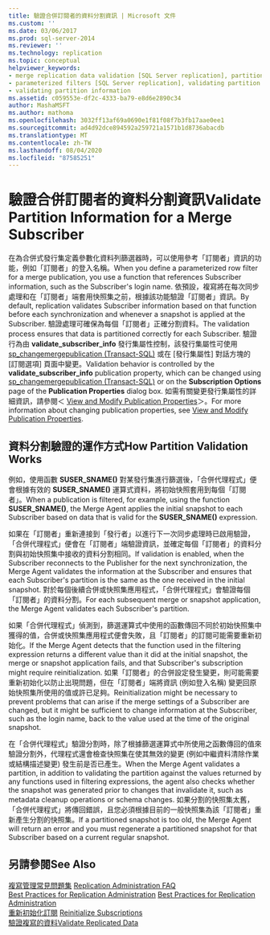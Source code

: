 ```yaml
---
title: 驗證合併訂閱者的資料分割資訊 | Microsoft 文件
ms.custom: ''
ms.date: 03/06/2017
ms.prod: sql-server-2014
ms.reviewer: ''
ms.technology: replication
ms.topic: conceptual
helpviewer_keywords:
- merge replication data validation [SQL Server replication], partitions
- parameterized filters [SQL Server replication], validating partition information
- validating partition information
ms.assetid: c059553e-df2c-4333-ba79-e8d6e2890c34
author: MashaMSFT
ms.author: mathoma
ms.openlocfilehash: 3032ff13af69a0690e1f81f08f7b3fb17aae0ee1
ms.sourcegitcommit: ad4d92dce894592a259721a1571b1d8736abacdb
ms.translationtype: MT
ms.contentlocale: zh-TW
ms.lasthandoff: 08/04/2020
ms.locfileid: "87585251"
---
```

# <a name="validate-partition-information-for-a-merge-subscriber"></a><span data-ttu-id="af88a-102">驗證合併訂閱者的資料分割資訊</span><span class="sxs-lookup"><span data-stu-id="af88a-102">Validate Partition Information for a Merge Subscriber</span></span>
  <span data-ttu-id="af88a-103">在為合併式發行集定義參數化資料列篩選器時，可以使用參考「訂閱者」資訊的功能，例如「訂閱者」的登入名稱。</span><span class="sxs-lookup"><span data-stu-id="af88a-103">When you define a parameterized row filter for a merge publication, you use a function that references Subscriber information, such as the Subscriber's login name.</span></span> <span data-ttu-id="af88a-104">依預設，複寫將在每次同步處理和在「訂閱者」端套用快照集之前，根據該功能驗證「訂閱者」資訊。</span><span class="sxs-lookup"><span data-stu-id="af88a-104">By default, replication validates Subscriber information based on that function before each synchronization and whenever a snapshot is applied at the Subscriber.</span></span> <span data-ttu-id="af88a-105">驗證處理可確保為每個「訂閱者」正確分割資料。</span><span class="sxs-lookup"><span data-stu-id="af88a-105">The validation process ensures that data is partitioned correctly for each Subscriber.</span></span> <span data-ttu-id="af88a-106">驗證行為由 **validate_subscriber_info** 發行集屬性控制，該發行集屬性可使用 [sp_changemergepublication &#40;Transact-SQL&#41;](/sql/relational-databases/system-stored-procedures/sp-changemergepublication-transact-sql) 或在 [發行集屬性]  對話方塊的 [訂閱選項]  頁面中變更。</span><span class="sxs-lookup"><span data-stu-id="af88a-106">Validation behavior is controlled by the **validate_subscriber_info** publication property, which can be changed using [sp_changemergepublication &#40;Transact-SQL&#41;](/sql/relational-databases/system-stored-procedures/sp-changemergepublication-transact-sql) or on the **Subscription Options** page of the **Publication Properties** dialog box.</span></span> <span data-ttu-id="af88a-107">如需有關變更發行集屬性的詳細資訊，請參閱＜ [View and Modify Publication Properties](publish/view-and-modify-publication-properties.md)＞。</span><span class="sxs-lookup"><span data-stu-id="af88a-107">For more information about changing publication properties, see [View and Modify Publication Properties](publish/view-and-modify-publication-properties.md).</span></span>  
  
## <a name="how-partition-validation-works"></a><span data-ttu-id="af88a-108">資料分割驗證的運作方式</span><span class="sxs-lookup"><span data-stu-id="af88a-108">How Partition Validation Works</span></span>  
 <span data-ttu-id="af88a-109">例如，使用函數 **SUSER_SNAME()** 對某發行集進行篩選後，「合併代理程式」便會根據有效的 **SUSER_SNAME()** 運算式資料，將初始快照套用到每個「訂閱者」。</span><span class="sxs-lookup"><span data-stu-id="af88a-109">When a publication is filtered, for example, using the function **SUSER_SNAME()**, the Merge Agent applies the initial snapshot to each Subscriber based on data that is valid for the **SUSER_SNAME()** expression.</span></span>  
  
 <span data-ttu-id="af88a-110">如果在「訂閱者」重新連接到「發行者」以進行下一次同步處理時已啟用驗證，「合併代理程式」便會在「訂閱者」端驗證資訊，並確定每個「訂閱者」的資料分割與初始快照集中接收的資料分割相同。</span><span class="sxs-lookup"><span data-stu-id="af88a-110">If validation is enabled, when the Subscriber reconnects to the Publisher for the next synchronization, the Merge Agent validates the information at the Subscriber and ensures that each Subscriber's partition is the same as the one received in the initial snapshot.</span></span> <span data-ttu-id="af88a-111">對於每個後續合併或快照集應用程式，「合併代理程式」會驗證每個「訂閱者」的資料分割。</span><span class="sxs-lookup"><span data-stu-id="af88a-111">For each subsequent merge or snapshot application, the Merge Agent validates each Subscriber's partition.</span></span>  
  
 <span data-ttu-id="af88a-112">如果「合併代理程式」偵測到，篩選運算式中使用的函數傳回不同於初始快照集中獲得的值，合併或快照集應用程式便會失敗，且「訂閱者」的訂閱可能需要重新初始化。</span><span class="sxs-lookup"><span data-stu-id="af88a-112">If the Merge Agent detects that the function used in the filtering expression returns a different value than it did at the initial snapshot, the merge or snapshot application fails, and that Subscriber's subscription might require reinitialization.</span></span> <span data-ttu-id="af88a-113">如果「訂閱者」的合併設定發生變更，則可能需要重新初始化以防止出現問題，但在「訂閱者」端將資訊 (例如登入名稱) 變更回原始快照集所使用的值或許已足夠。</span><span class="sxs-lookup"><span data-stu-id="af88a-113">Reinitialization might be necessary to prevent problems that can arise if the merge settings of a Subscriber are changed, but it might be sufficient to change information at the Subscriber, such as the login name, back to the value used at the time of the original snapshot.</span></span>  
  
 <span data-ttu-id="af88a-114">在「合併代理程式」驗證分割時，除了根據篩選運算式中所使用之函數傳回的值來驗證分割外，代理程式還會檢查快照集在使其無效的變更 (例如中繼資料清除作業或結構描述變更) 發生前是否已產生。</span><span class="sxs-lookup"><span data-stu-id="af88a-114">When the Merge Agent validates a partition, in addition to validating the partition against the values returned by any functions used in filtering expressions, the agent also checks whether the snapshot was generated prior to changes that invalidate it, such as metadata cleanup operations or schema changes.</span></span> <span data-ttu-id="af88a-115">如果分割的快照集太舊，「合併代理程式」將傳回錯誤，且您必須根據目前的一般快照集為該「訂閱者」重新產生分割的快照集。</span><span class="sxs-lookup"><span data-stu-id="af88a-115">If a partitioned snapshot is too old, the Merge Agent will return an error and you must regenerate a partitioned snapshot for that Subscriber based on a current regular snapshot.</span></span>  
  
## <a name="see-also"></a><span data-ttu-id="af88a-116">另請參閱</span><span class="sxs-lookup"><span data-stu-id="af88a-116">See Also</span></span>  
 <span data-ttu-id="af88a-117">[複寫管理常見問題集](administration/frequently-asked-questions-for-replication-administrators.md) </span><span class="sxs-lookup"><span data-stu-id="af88a-117">[Replication Administration FAQ](administration/frequently-asked-questions-for-replication-administrators.md) </span></span>  
 <span data-ttu-id="af88a-118">[Best Practices for Replication Administration](administration/best-practices-for-replication-administration.md) </span><span class="sxs-lookup"><span data-stu-id="af88a-118">[Best Practices for Replication Administration](administration/best-practices-for-replication-administration.md) </span></span>  
 <span data-ttu-id="af88a-119">[重新初始化訂閱](reinitialize-subscriptions.md) </span><span class="sxs-lookup"><span data-stu-id="af88a-119">[Reinitialize Subscriptions](reinitialize-subscriptions.md) </span></span>  
 [<span data-ttu-id="af88a-120">驗證複寫的資料</span><span class="sxs-lookup"><span data-stu-id="af88a-120">Validate Replicated Data</span></span>](validate-data-at-the-subscriber.md)  
  
  
